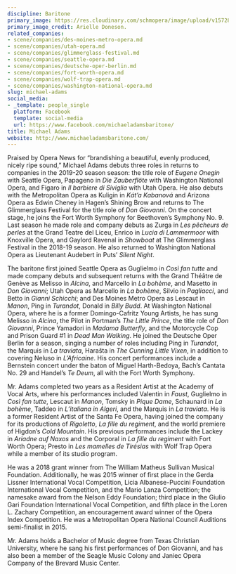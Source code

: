 ```yaml
---
discipline: Baritone
primary_image: https://res.cloudinary.com/schmopera/image/upload/v1572811660/media/2019/11/MichaelAdams_n1r8at.jpg
primary_image_credit: Arielle Doneson.
related_companies:
- scene/companies/des-moines-metro-opera.md
- scene/companies/utah-opera.md
- scene/companies/glimmerglass-festival.md
- scene/companies/seattle-opera.md
- scene/companies/deutsche-oper-berlin.md
- scene/companies/fort-worth-opera.md
- scene/companies/wolf-trap-opera.md
- scene/companies/washington-national-opera.md
slug: michael-adams
social_media:
- _template: people_single
  platform: Facebook
  template: social-media
  url: https://www.facebook.com/michaeladamsbaritone/
title: Michael Adams
website: http://www.michaeladamsbaritone.com/
---
```

Praised by Opera News for “brandishing a beautiful, evenly produced, nicely ripe sound,” Michael Adams debuts three roles in returns to companies in the 2019-20 season season: the title role of _Eugene Onegin_ with Seattle Opera, Papageno in _Die Zauberflöte_ with Washington National Opera, and Figaro in _Il barbiere di Siviglia_ with Utah Opera. He also debuts with the Metropolitan Opera as Kuligin in _Kát’a Kabanová_ and Arizona Opera as Edwin Cheney in Hagen’s Shining Brow and returns to The Glimmerglass Festival for the title role of _Don Giovanni_. On the concert stage, he joins the Fort Worth Symphony  for Beethoven’s Symphony No. 9. Last season he made role and company debuts as Zurga in _Les pêcheurs de perles_ at the Grand Teatre del Liceu, Enrico in _Lucia di Lammermoor_ with Knoxville Opera, and Gaylord Ravenal in _Showboat_ at The Glimmerglass Festival in the 2018-19 season. He also returned to Washington National Opera as Lieutenant Audebert in Puts’ _Silent Night_.  

The baritone first joined Seattle Opera as Guglielmo in _Così fan tutte_ and made company debuts and subsequent returns with the Grand Théâtre de Genève as Melisso in _Alcina_, and Marcello in _La bohème_, and Masetto in _Don Giovanni_; Utah Opera as Marcello in _La bohème_, Silvio in _Pagliacci_, and Betto in _Gianni Schicchi_; and Des Moines Metro Opera as Lescaut in _Manon_, Ping in _Turandot_, Donald in _Billy Budd_. At Washington National Opera, where he is a former Domingo-Cafritz Young Artists, he has sung Melisso in _Alcina_, the Pilot in Portman’s _The Little Prince_, the title role of _Don Giovanni_, Prince Yamadori in _Madama Butterfly_, and the Motorcycle Cop and Prison Guard #1 in _Dead Man Walking_. He joined the Deutsche Oper Berlin for a season, singing a number of roles including Ping in _Turandot_, the Marquis in _La traviata_, Harašta in _The Cunning Little Vixen_, in addition to covering Neluso in _L’Africaine_. His concert performances include a Bernstein concert under the baton of Miguel Harth-Bedoya, Bach’s Cantata No. 29 and Handel’s _Te Deum_, all with the Fort Worth Symphony.

Mr. Adams completed two years as a Resident Artist at the Academy of Vocal Arts, where his performances included Valentin in _Faust_, Guglielmo in _Così fan tutte_, Lescaut in _Manon_, Tomsky in _Pique Dame_, Schaunard in _La bohème_, Taddeo in _L’italiana in Algeri_, and the Marquis in _La traviata_. He is a former Resident Artist of the Santa Fe Opera, having joined the company for its productions of _Rigoletto_, _La fille du regiment_, and the world premiere of Higdon’s _Cold Mountain_. His previous performances include the Lackey in _Ariadne auf Naxos_ and the Corporal in _La fille du regiment_ with Fort Worth Opera; Presto in _Les mamelles de Tirésias_ with Wolf Trap Opera while a member of its studio program.

He was a 2018 grant winner from The William Matheus Sullivan Musical Foundation. Additionally, he was 2015 winner of first place in the Gerda Lissner International Vocal Competition, Licia Albanese-Puccini Foundation International Vocal Competition, and the Mario Lanza Competition; the namesake award from the Nelson Eddy Foundation; third place in the Giulio Gari Foundation International Vocal Competition, and fifth place in the Loren L. Zachary Competition, an encouragement award winner of the Opera Index Competition. He was a Metropolitan Opera National Council Auditions semi-finalist in 2015.

Mr. Adams holds a Bachelor of Music degree from Texas Christian University, where he sang his first performances of Don Giovanni, and has also been a member of the Seagle Music Colony and  Janiec Opera Company of the Brevard Music Center.